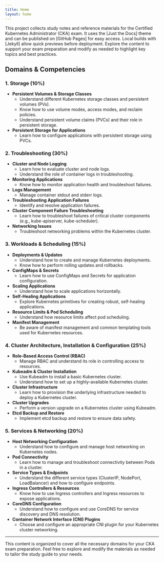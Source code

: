 ```yaml
---
title: Home
layout: home
---
```


This project collects study notes and reference materials for the Certified Kubernetes Administrator (CKA) exam. It uses the [Just the Docs] theme and can be published on [GitHub Pages] for easy access. Local builds with [Jekyll] allow quick previews before deployment. Explore the content to support your exam preparation and modify as needed to highlight key topics and best practices.

## Domains & Competencies

### 1. **Storage (10%)**
- **Persistent Volumes & Storage Classes**
  - Understand different Kubernetes storage classes and persistent volumes (PVs).
  - Know how to use volume modes, access modes, and reclaim policies.
  - Understand persistent volume claims (PVCs) and their role in persistent storage.
- **Persistent Storage for Applications**
  - Learn how to configure applications with persistent storage using PVCs.

### 2. **Troubleshooting (30%)**
- **Cluster and Node Logging**
  - Learn how to evaluate cluster and node logs.
  - Understand the role of container logs in troubleshooting.
- **Monitoring Applications**
  - Know how to monitor application health and troubleshoot failures.
- **Logs Management**
  - Manage container stdout and stderr logs.
- **Troubleshooting Application Failures**
  - Identify and resolve application failures.
- **Cluster Component Failure Troubleshooting**
  - Learn how to troubleshoot failures of critical cluster components (e.g., kube-apiserver, kube-scheduler).
- **Networking Issues**
  - Troubleshoot networking problems within the Kubernetes cluster.

### 3. **Workloads & Scheduling (15%)**
- **Deployments & Updates**
  - Understand how to create and manage Kubernetes deployments.
  - Know how to perform rolling updates and rollbacks.
- **ConfigMaps & Secrets**
  - Learn how to use ConfigMaps and Secrets for application configuration.
- **Scaling Applications**
  - Understand how to scale applications horizontally.
- **Self-Healing Applications**
  - Explore Kubernetes primitives for creating robust, self-healing applications.
- **Resource Limits & Pod Scheduling**
  - Understand how resource limits affect pod scheduling.
- **Manifest Management**
  - Be aware of manifest management and common templating tools used for Kubernetes resources.

### 4. **Cluster Architecture, Installation & Configuration (25%)**
- **Role-Based Access Control (RBAC)**
  - Manage RBAC and understand its role in controlling access to resources.
- **Kubeadm & Cluster Installation**
  - Use Kubeadm to install a basic Kubernetes cluster.
  - Understand how to set up a highly-available Kubernetes cluster.
- **Cluster Infrastructure**
  - Learn how to provision the underlying infrastructure needed to deploy a Kubernetes cluster.
- **Cluster Upgrades**
  - Perform a version upgrade on a Kubernetes cluster using Kubeadm.
- **Etcd Backup and Restore**
  - Implement etcd backup and restore to ensure data safety.

### 5. **Services & Networking (20%)**
- **Host Networking Configuration**
  - Understand how to configure and manage host networking on Kubernetes nodes.
- **Pod Connectivity**
  - Learn how to manage and troubleshoot connectivity between Pods in a cluster.
- **Service Types & Endpoints**
  - Understand the different service types (ClusterIP, NodePort, LoadBalancer) and how to configure endpoints.
- **Ingress Controllers & Resources**
  - Know how to use Ingress controllers and Ingress resources to expose applications.
- **CoreDNS Configuration**
  - Understand how to configure and use CoreDNS for service discovery and DNS resolution.
- **Container Network Interface (CNI) Plugins**
  - Choose and configure an appropriate CNI plugin for your Kubernetes cluster networking.

---

This content is organized to cover all the necessary domains for your CKA exam preparation. Feel free to explore and modify the materials as needed to tailor the study guide to your needs.